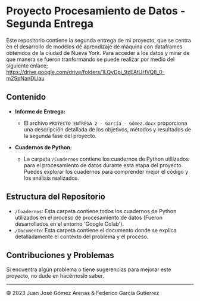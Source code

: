 # Proyecto Procesamiento de Datos - Segunda Entrega

Este repositorio contiene la segunda entrega de mi proyecto, que se centra en el desarrollo de modelos de aprendizaje de maquina con dataframes obtenidos de la ciudad de Nueva York.
Para acceder a los datos y mirar de que manera se fueron tranformando se puede realizar por medio del siguiente enlace; 
https://drive.google.com/drive/folders/1LQyDpi_9zEAtUHVQ8_0-m2SpNanDLlau


## Contenido

- **Informe de Entrega:**
  - El archivo `PROYECTO ENTREGA 2 - García - Gómez.docx` proporciona una descripción detallada de los objetivos, métodos y resultados de la segunda fase del proyecto.

- **Cuadernos de Python:**
  - La carpeta `/Cuadernos` contiene los cuadernos de Python utilizados para el procesamiento de datos durante esta etapa del proyecto. Puedes explorar los cuadernos para comprender mejor el código y los análisis realizados.

## Estructura del Repositorio

- `/Cuadernos`: Esta carpeta contiene todos los cuadernos de Python utilizados en el proceso de procesamiento de datos (Fueron desarrollados en el entorno 'Google Colab').
- `/Documento`: Esta carpeta contiene el documento donde se explica detalladamente el contexto del problema y el proceso.

## Contribuciones y Problemas

Si encuentra algún problema o tiene sugerencias para mejorar este proyecto, no dude en hacérnoslo saber.


---
© 2023 Juan José Gómez Arenas & Federico García Gutierrez

